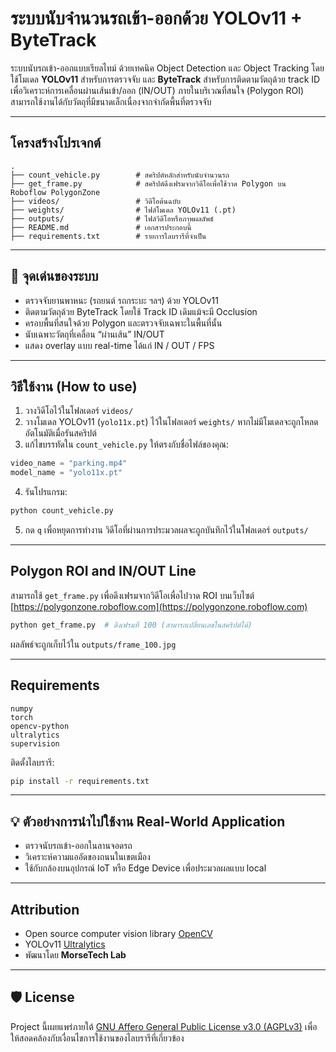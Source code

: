 # ระบบนับจำนวนรถเข้า-ออกด้วย YOLOv11 + ByteTrack

ระบบนับรถเข้า-ออกแบบเรียลไทม์ ด้วยเทคนิค Object Detection และ Object Tracking โดยใช้โมเดล **YOLOv11** สำหรับการตรวจจับ และ **ByteTrack** สำหรับการติดตามวัตถุด้วย track ID เพื่อวิเคราะห์การเคลื่อนผ่านเส้นเข้า/ออก (IN/OUT) ภายในบริเวณที่สนใจ (Polygon ROI) สามารถใช้งานได้กับวัตถุที่มีขนาดเล็กเนื่องจากจำกัดพื้นที่ตรวจจับ

---

## โครงสร้างโปรเจกต์

```
.
├── count_vehicle.py        # สคริปต์หลักสำหรับนับจำนวนรถ
├── get_frame.py            # สคริปต์ดึงเฟรมจากวิดีโอเพื่อใช้วาด Polygon บน Roboflow PolygonZone
├── videos/                 # วิดีโอต้นฉบับ
├── weights/                # ไฟล์โมเดล YOLOv11 (.pt) 
├── outputs/                # ไฟล์วิดีโอหรือภาพผลลัพธ์
├── README.md               # เอกสารประกอบนี้
├── requirements.txt        # รายการไลบรารีที่จำเป็น
```

---

## 🎯 จุดเด่นของระบบ

- ตรวจจับยานพาหนะ (รถยนต์ รถกระบะ ฯลฯ) ด้วย YOLOv11
- ติดตามวัตถุด้วย ByteTrack โดยใช้ Track ID เดิมแม้จะมี Occlusion
- ครอบพื้นที่สนใจด้วย Polygon และตรวจจับเฉพาะในพื้นที่นั้น
- นับเฉพาะวัตถุที่เคลื่อน “ผ่านเส้น” IN/OUT
- แสดง overlay แบบ real-time ได้แก่ IN / OUT / FPS

---

## วิธีใช้งาน (How to use)

1. วางวิดีโอไว้ในโฟลเดอร์ `videos/`
2. วางโมเดล YOLOv11 (`yolo11x.pt`) ไว้ในโฟลเดอร์ `weights/` หากไม่มีโมเดลจะถูกโหลดอัตโนมัติเมื่อรันสคริปต์
3. แก้ไขบรรทัดใน `count_vehicle.py` ให้ตรงกับชื่อไฟล์ของคุณ:

```python
video_name = "parking.mp4"
model_name = "yolo11x.pt"
```

4. รันโปรแกรม:

```bash
python count_vehicle.py
```

5. กด `q` เพื่อหยุดการทำงาน วิดีโอที่ผ่านการประมวลผลจะถูกบันทึกไว้ในโฟลเดอร์ `outputs/`

---

## Polygon ROI and IN/OUT Line

สามารถใช้ `get_frame.py` เพื่อดึงเฟรมจากวิดีโอเพื่อไปวาด ROI บนเว็บไซต์ [https://polygonzone.roboflow.com](https://polygonzone.roboflow.com)

```bash
python get_frame.py  # ดึงเฟรมที่ 100 (สามารถเปลี่ยนเลขในสคริปต์ได้)
```

ผลลัพธ์จะถูกเก็บไว้ใน `outputs/frame_100.jpg`

---

## Requirements

```
numpy
torch
opencv-python
ultralytics
supervision
```

ติดตั้งไลบรารี:

```bash
pip install -r requirements.txt
```

---

## 💡 ตัวอย่างการนำไปใช้งาน Real-World Application

- ตรวจนับรถเข้า-ออกในลานจอดรถ
- วิเคราะห์ความแออัดของถนนในเขตเมือง
- ใช้กับกล้องบนอุปกรณ์ IoT หรือ Edge Device เพื่อประมวลผลแบบ local

---

## Attribution

- Open source computer vision library [OpenCV](https://opencv.org)
- YOLOv11 [Ultralytics](https://github.com/ultralytics/ultralytics)
- พัฒนาโดย **MorseTech Lab**

---

## 🛡️ License

Project นี้เผยแพร่ภายใต้ [GNU Affero General Public License v3.0 (AGPLv3)](LICENSE) เพื่อให้สอดคล้องกับเงื่อนไขการใช้งานของไลบรารีที่เกี่ยวข้อง
